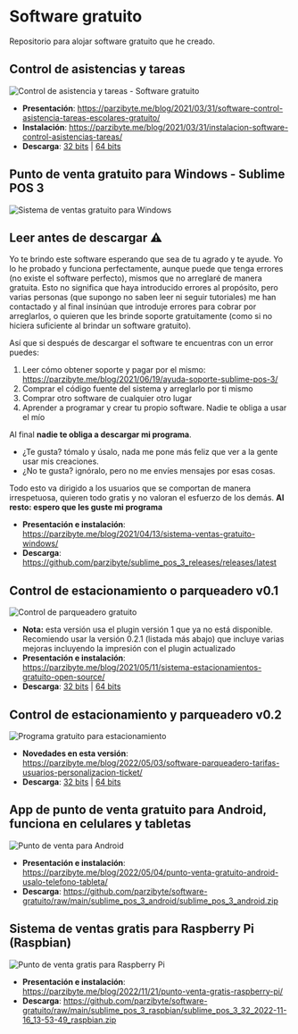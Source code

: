# Software gratuito
Repositorio para alojar software gratuito que he creado.
## Control de asistencias y tareas
![Control de asistencia y tareas - Software gratuito](https://parzibyte.me/blog/wp-content/uploads/2021/03/Reporte-de-asistencia-Mostrar-porcentaje-de-asistencia-y-derecho-a-evaluacion-en-software-gratuito.png)

 - **Presentación**: https://parzibyte.me/blog/2021/03/31/software-control-asistencia-tareas-escolares-gratuito/
 - **Instalación**: https://parzibyte.me/blog/2021/03/31/instalacion-software-control-asistencias-tareas/
 - **Descarga**: [32 bits](https://github.com/parzibyte/software-gratuito/raw/main/control-asistencias-tareas/control_asistencia_tareas_0.2_32_bits.zip) | [64 bits](https://github.com/parzibyte/software-gratuito/raw/main/control-asistencias-tareas/control_asistencia_tareas_0.2_64_bits.zip)

## Punto de venta gratuito para Windows - Sublime POS 3
![Sistema de ventas gratuito para Windows](https://parzibyte.me/blog/wp-content/uploads/2021/04/Bienvenida-al-sistema-de-ventas.png)

## Leer antes de descargar ⚠
Yo te brindo este software esperando que sea de tu agrado y te ayude. Yo lo he probado y funciona perfectamente, aunque puede que tenga errores (no existe el software perfecto), mismos que no arreglaré de manera gratuita. Esto no significa que haya introducido errores al propósito, pero varias personas (que supongo no saben leer ni seguir tutoriales) me han contactado y al final insinúan que introduje errores para cobrar por arreglarlos, o quieren que les brinde soporte gratuitamente (como si no hiciera suficiente al brindar un software gratuito).

Así que si después de descargar el software te encuentras con un error puedes:

1. Leer cómo obtener soporte y pagar por el mismo: https://parzibyte.me/blog/2021/06/19/ayuda-soporte-sublime-pos-3/
2. Comprar el código fuente del sistema y arreglarlo por ti mismo
3. Comprar otro software de cualquier otro lugar
4. Aprender a programar y crear tu propio software. Nadie te obliga a usar el mío

Al final **nadie te obliga a descargar mi programa**.
- ¿Te gusta? tómalo y úsalo, nada me pone más feliz que ver a la gente usar mis creaciones.
- ¿No te gusta? ignóralo, pero no me envíes mensajes por esas cosas.

Todo esto va dirigido a los usuarios que se comportan de manera irrespetuosa, quieren todo gratis y no valoran el esfuerzo de los demás. **Al resto: espero que les guste mi programa**


 - **Presentación e instalación**: https://parzibyte.me/blog/2021/04/13/sistema-ventas-gratuito-windows/
 - **Descarga**: https://github.com/parzibyte/sublime_pos_3_releases/releases/latest

## Control de estacionamiento o parqueadero v0.1
![Control de parqueadero gratuito](https://parzibyte.me/blog/wp-content/uploads/2021/05/Dashboard-de-sistema-para-estacionamientos-Mostrar-graficas-y-total-de-pagos.png)

 - **Nota:** esta versión usa el plugin versión 1 que ya no está disponible. Recomiendo usar la versión 0.2.1 (listada más abajo) que incluye varias mejoras incluyendo la impresión con el plugin actualizado 
 - **Presentación e instalación**: https://parzibyte.me/blog/2021/05/11/sistema-estacionamientos-gratuito-open-source/
 - **Descarga**: [32 bits](https://github.com/parzibyte/software-gratuito/raw/main/control-estacionamiento/control_estacionamiento_32_bits.zip) | [64 bits](https://github.com/parzibyte/software-gratuito/raw/main/control-estacionamiento/control_estacionamiento_64_bits.zip)


## Control de estacionamiento y parqueadero v0.2

![Programa gratuito para estacionamiento ](https://parzibyte.me/blog/wp-content/uploads/2022/05/Permisos-de-usuario-para-programa-gratuito-de-gestion-de-estacionamiento.png)

 - **Novedades en esta versión**: https://parzibyte.me/blog/2022/05/03/software-parqueadero-tarifas-usuarios-personalizacion-ticket/
 - **Descarga**: [32 bits](https://github.com/parzibyte/software-gratuito/raw/main/control-estacionamiento/control_estacionamiento_32_bits_v0.2.1.zip) | [64 bits](https://github.com/parzibyte/software-gratuito/raw/main/control-estacionamiento/control_estacionamiento_64_bits_v0.2.1.zip)




## App de punto de venta gratuito para Android, funciona en celulares y tabletas
![Punto de venta para Android](https://parzibyte.me/blog/wp-content/uploads/2022/05/Graficas-de-ventas-por-ano-y-mes.jpg)

 - **Presentación e instalación**: https://parzibyte.me/blog/2022/05/04/punto-venta-gratuito-android-usalo-telefono-tableta/
 - **Descarga**: https://github.com/parzibyte/software-gratuito/raw/main/sublime_pos_3_android/sublime_pos_3_android.zip

## Sistema de ventas gratis para Raspberry Pi (Raspbian)
![Punto de venta gratis para Raspberry Pi](https://parzibyte.me/blog/wp-content/uploads/2022/11/Punto-de-venta-gratis-para-Raspberry-Pi.png)
 - **Presentación e instalación**: https://parzibyte.me/blog/2022/11/21/punto-venta-gratis-raspberry-pi/
 - **Descarga**: https://github.com/parzibyte/software-gratuito/raw/main/sublime_pos_3_raspbian/sublime_pos_3_32_2022-11-16_13-53-49_raspbian.zip
